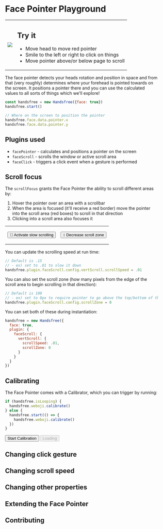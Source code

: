 # Face Pointer Playground

<table>
  <tr>
    <td class="col-6"><img src="https://media.giphy.com/media/Iv2aSMS0QTy2P5JNCX/source.gif"></td>
    <td class="col-6">
      <h2>Try it</h2>
      <ul>
        <li>Move head to move red pointer</li>
        <li>Smile to the left or right to click on things</li>
        <li>Move pointer above/or below page to scroll</li>
      </ul>
      <HandsfreeToggle text-off="Activate Face Pointer" text-on="Stop Handsfree" />
    </td>
  </tr>
</table>

The face pointer detects your heads rotation and position in space and from that (very roughly) determines where your forehead is pointed towards on the screen. It positions a pointer there and you can use the calculated values to all sorts of things which we'll explore!

```js
const handsfree = new Handsfree({face: true})
handsfree.start()

// Where on the screen to position the pointer
handsfree.face.data.pointer.x
handsfree.face.data.pointer.y
```

## Plugins used
- `facePointer` - calculates and positions a pointer on the screen
- `faceScroll` - scrolls the window or active scroll area
- `faceClick` - triggers a click event when a gesture is performed

## Scroll focus

The `scrollFocus` grants the Face Pointer the ability to scroll different areas by:

1. Hover the pointer over an area with a scrollbar
2. When the area is focused (it'll receive a red border) move the pointer into the scroll area (red boxes) to scroll in that direction
3. Clicking into a scroll area also focuses it

<table>
  <tr>
    <td>
      <div class="demo-focus-area">
        <div><div></div></div>
      </div>
      <p><button id="demo-toggle-scroll-speed" onclick="demo.toggleScrollSpeed()" class="block">🐢 Activate slow scrolling</button></p>
    </td>
    <td>
      <div class="demo-focus-area">
        <div><div></div></div>
      </div>
      <p><button id="demo-toggle-scroll-zone" onclick="demo.toggleScrollZone()" class="block">↕ Decrease scroll zone</button></p>
    </td>
  </tr>
</table>

You can update the scrolling speed at run time:

```js
// Default is .15
// - ex) set to .01 to slow it down
handsfree.plugin.faceScroll.config.vertScroll.scrollSpeed = .01
```

You can also set the scroll zone (how many pixels from the edge of the scroll area to begin scrolling in that direction):

```js
// Default is 100
// - ex) set to 0px to require pointer to go above the top/bottom of the area
handsfree.plugin.faceScroll.config.scrollZone = 0
```

You can set both of these during instantiation:

```js
handsfree = new Handsfree({
  face: true,
  plugin: {
    faceScroll: {
      vertScroll: {
        scrollSpeed: .01,
        scrollZone: 0
      }
    }
  }
})
```

## Calibrating

The Face Pointer comes with a Calibrator, which you can trigger by running:

```js
if (handsfree.isLooping) {
  handsfree.weboji.calibrate()
} else {
  handsfree.start(() => {
    handsfree.weboji.calibrate()
  })
}
```

<button onclick="demo.calibrate()" class="handsfree-hide-when-loading"><Fa-Crosshairs /> Start Calibration</button>
<button disabled class="handsfree-show-when-loading"><Fa-Spinner spin /> Loading</button>

## Changing click gesture

## Changing scroll speed

## Changing other properties

## Extending the Face Pointer

## Contributing

<!-- Code -->
<script>
  window.demo = {
    /**
     * Adjust scroll speed for demo
     */
    toggleScrollSpeed () {
      if (handsfree.plugin.faceScroll.config.vertScroll.scrollSpeed === .01) {
        handsfree.plugin.faceScroll.config.vertScroll.scrollSpeed = .15
        document.querySelector('#demo-toggle-scroll-speed').innerHTML = '🐢 Active slow scrolling'
      } else {
        handsfree.plugin.faceScroll.config.vertScroll.scrollSpeed = .01
        document.querySelector('#demo-toggle-scroll-speed').innerHTML = '🐰 Activate fast scrolling'
      }
    },

    /**
     * Adjust scroll zone for demo
     */
    toggleScrollZone () {
      if (handsfree.plugin.faceScroll.config.vertScroll.scrollZone === 100) {
        handsfree.plugin.faceScroll.config.vertScroll.scrollZone = 0
        document.querySelector('#demo-toggle-scroll-zone').innerHTML = '↕ Increase scroll zone'
        document.body.classList.add('demo-negative-scroll-zone')
      } else {
        handsfree.plugin.faceScroll.config.vertScroll.scrollZone = 100
        document.querySelector('#demo-toggle-scroll-zone').innerHTML = '↕ Decrease scroll zone'
        document.body.classList.remove('demo-negative-scroll-zone')
      }
    },

    /**
     * Calibrate the face pointer
     * - Starts handsfree if it isn't already
     */
    calibrate () {
      if (handsfree.isLooping) {
        handsfree.weboji.calibrate()
      } else {
        handsfree.start(() => {
          handsfree.weboji.calibrate()
        })
      }
    }
  }
</script>